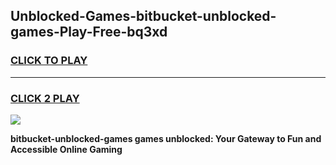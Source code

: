 
## Unblocked-Games-bitbucket-unblocked-games-Play-Free-bq3xd
<h3>
<a href="https://premium76.site?title=bitbucket-unblocked-games&ref=22A">CLICK TO PLAY</a></h3>
<hr>

<h3>
<a href="https://premium76.site?title=bitbucket-unblocked-games&ref=22A">CLICK 2 PLAY</a>
  
</h3>

<a href="https://premium76.site?title=bitbucket-unblocked-games&ref=22A"><img src="https://clearcache.store/games.png"></a>


**bitbucket-unblocked-games games unblocked: Your Gateway to Fun and Accessible Online Gaming**
